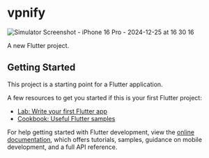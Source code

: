 # vpnify

![Simulator Screenshot - iPhone 16 Pro - 2024-12-25 at 16 30 16](https://github.com/user-attachments/assets/cd4c42b7-b87e-41b3-884d-65535fc0b28a)


A new Flutter project.

## Getting Started

This project is a starting point for a Flutter application.

A few resources to get you started if this is your first Flutter project:

- [Lab: Write your first Flutter app](https://docs.flutter.dev/get-started/codelab)
- [Cookbook: Useful Flutter samples](https://docs.flutter.dev/cookbook)

For help getting started with Flutter development, view the
[online documentation](https://docs.flutter.dev/), which offers tutorials,
samples, guidance on mobile development, and a full API reference.
